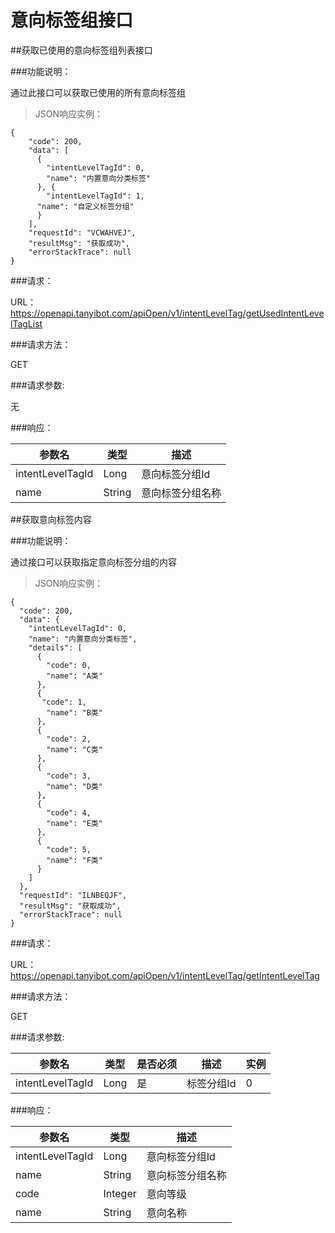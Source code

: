 # 意向标签组接口

##获取已使用的意向标签组列表接口

###功能说明：

通过此接口可以获取已使用的所有意向标签组

>JSON响应实例：

```
{
	"code": 200,
	"data": [
	  {
	    "intentLevelTagId": 0,
	    "name": "内置意向分类标签"
	  }, {
	    "intentLevelTagId": 1,
      "name": "自定义标签分组"
	  }
	],
	"requestId": "VCWAHVEJ",
	"resultMsg": "获取成功",
	"errorStackTrace": null
}

```

###请求：

URL：https://openapi.tanyibot.com/apiOpen/v1/intentLevelTag/getUsedIntentLevelTagList

###请求方法：

GET


###请求参数:

无

###响应：

参数名 | 类型 | 描述 
--------- | ------- |------
 intentLevelTagId|Long | 意向标签分组Id |
 name|String | 意向标签分组名称 |


##获取意向标签内容

###功能说明：

通过接口可以获取指定意向标签分组的内容


>JSON响应实例：

```
{
  "code": 200,
  "data": {
    "intentLevelTagId": 0,
    "name": "内置意向分类标签",
    "details": [
      {
        "code": 0,
        "name": "A类"
      },
      {
       "code": 1,
        "name": "B类"
      },
      {
        "code": 2,
        "name": "C类"
      },
      {
        "code": 3,
        "name": "D类"
      },
      {
        "code": 4,
        "name": "E类"
      },
      {
        "code": 5,
        "name": "F类"
      }
    ]
  },
  "requestId": "ILNBEQJF",
  "resultMsg": "获取成功",
  "errorStackTrace": null
}

```

###请求：

URL：https://openapi.tanyibot.com/apiOpen/v1/intentLevelTag/getIntentLevelTag

###请求方法：

GET


###请求参数:

参数名 | 类型 | 是否必须 | 描述 | 实例 
--------- | ------- |------- | ------ |----------
 intentLevelTagId| Long| 是 |标签分组Id| 0 |

###响应：

参数名 | 类型 | 描述 
--------- | ------- |------
 intentLevelTagId|Long | 意向标签分组Id |
 name|String | 意向标签分组名称 |
 code| Integer | 意向等级 |
 name| String | 意向名称 |
 
